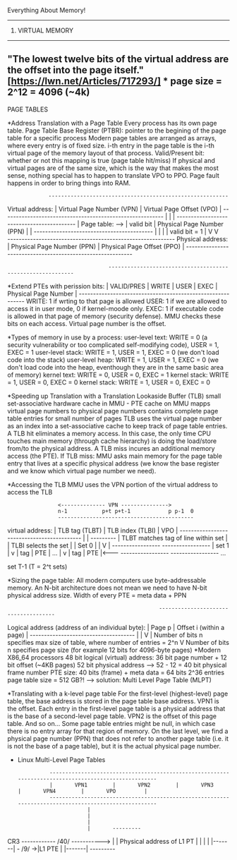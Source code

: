 
Everything About Memory!

----------------------------------------------------------------------------------------------------------------------
1. VIRTUAL MEMORY
----------------------------------------------------------------------------------------------------------------------

"The lowest twelve bits of the virtual address are the offset into the page itself." [https://lwn.net/Articles/717293/]
	* page size = 2^12 = 4096 (~4k)
----------------------------------------------------------------------------------------------------------------------
PAGE TABLES

*Address Translation with a Page Table
	Every process has its own page table.
	Page Table Base Register (PTBR): pointer to the begining of the page table for a specific process
	Modern page tables are arranged as arrays, where every entry is of fixed size. i-th entry in the page table is the i-th virtual page of the memory layout of that process.
	Valid/Present bit: whether or not this mapping is true (page table hit/miss)
	If physical and virtual pages are of the same size, which is the way that makes the most sense, nothing special has to happen to translate VPO to PPO.
	Page fault happens in order to bring things into RAM.

				 ---------------------------------------------------------	
Virtual address: | Virtual Page Number (VPN) | Virtual Page Offset (VPO) |
				 ---------------------------------------------------------
				 	|													|
					| 	------------------------------------------		|
Page table:			--> | valid bit | Physical Page Number (PPN) |		|
					  	------------------------------------------		|
										|								|
										| valid bit = 1					|
										V								V	
					-----------------------------------------------------------
Physical address:	| Physical Page Number (PPN) | Physical Page Offset (PPO) |
					-----------------------------------------------------------

									-----------------------------------------------------------
*Extend PTEs with perission bits:	| VALID/PRES | WRITE | USER | EXEC | Physical Page Number |
									-----------------------------------------------------------
	WRITE: 	1 if wrting to that page is allowed
	USER: 	1 if we are allowed to access it in user mode, 0 if kernel-moode only.
	EXEC: 	1 if executable code is allowed in that page of memory (security defense).
	MMU checks these bits on each access.
	Virtual page number is the offset.

*Types of memory in use by a process:
	user-level text: 	WRITE = 0 (a security vulnerability or too complicated self-modifying code), USER = 1, EXEC = 1
	user-level stack:	WRITE = 1, USER = 1, EXEC = 0 (we don't load code into the stack)
	user-level heap:	WRITE = 1, USER = 1, EXEC = 0 (we don't load code into the heap, eventhough they are in the same basic area of memory)
	kernel text:		WRITE = 0, USER = 0, EXEC = 1
	kernel stack:		WRITE = 1, USER = 0, EXEC = 0
	kernel stack:		WRITE = 1, USER = 0, EXEC = 0

*Speeding up Translation with a Translation Lookaside Buffer (TLB)
	small set-associative hardware cache in MMU - PTE cache on MMU
	mapps virtual page numbers to physical page numbers
	contains complete page table entries for small number of pages
	TLB uses the virtual page number as an index into a set-associative cache to keep track of page table entries.
	A TLB hit eliminates a memory access. In this case, the only time CPU touches main memory (through cache hierarchy) is doing the load/store from/to the physical address.
	A TLB miss incures an additional memory access (the PTE).
	If TLB miss: MMU asks main memory for the page table entry that lives at a specific physical address (we know the base register and we know which virtual page number we need).

*Accessing the TLB
	MMU uses the VPN portion of the virtual address to access the TLB

					<-------------- VPN --------------->
					n-1           p+t p+t-1            p p-1  0
					-------------------------------------------
virtual address:	| TLB tag (TLBT) | TLB index (TLBI) | VPO |
					-------------------------------------------
								|					|
								---------			|
	TLBT matches tag of line within set |			| TLBI selects the set
										|			|
Set 0 									|			|
										V			|
		-----------------		-----------------	|
set 1 	| v | tag | PTE |  ...	| v | tag | PTE |<---
		-----------------		-----------------
...

set T-1 (T = 2^t sets)


*Sizing the page table:
	All modern computers use byte-addressable memory.
	An N-bit architecture does not mean we need to have N-bit physical address size.
	Width of every PTE = meta data + PPN

													-------------------------------------
Logical address (address of an individual byte):	| Page p | Offset i (within a page) |
													-------------------------------------
														|							|
														V 							|
	Number of bits n specifies max size of table, where number of entries = 2^n 	V
																				Number of bits n specifies page size (for example 12 bits for 4096-byte pages)
*Modern X86_64 processors
	48 bit logical (virtual) address: 36 bit page number + 12 bit offset (~4KB pages)
	52 bit physical address --> 52 - 12 = 40 bit physical frame number
	PTE size: 40 bits (frame) + meta data = 64 bits
	2^36 entries
	page table size = 512 GB?! --> solution: Multi Level Page Table (MLPT)


*Translating with a k-level page table
	For the first-level (highest-level) page table, the base address is stored in the page table base address. VPN1 is the offset.
	Each entry in the first-level page table is a physical address that is the base of a second-level page table. VPN2 is the offset of this page table. And so on...
	Some page table entries might be null, in which case there is no entry array for that region of memory.
	On the last level, we find a physical page number (PPN) that does not refer to another page table (i.e. it is not the base of a page table), but it is the actual physical page number.


* Linux Multi-Level Page Tables

				-----------------------------------------------------------------------------------------------------
				|		VPN1		|		VPN2		|		VPN3		|		VPN4		|		VPO			|
				-----------------------------------------------------------------------------------------------------
							|
							|
							|
							|		---------
CR3	------------ /40/ ----------->	|		|
Physical address of L1 PT	|		|		| 
							|		|-------|
							- /9/ ->|L1 PTE |
									|-------|
									---------
